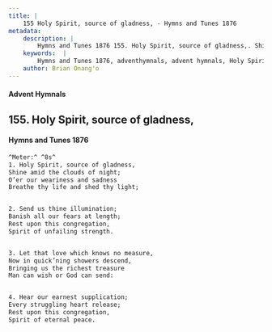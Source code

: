 ```yaml
---
title: |
    155 Holy Spirit, source of gladness, - Hymns and Tunes 1876
metadata:
    description: |
        Hymns and Tunes 1876 155. Holy Spirit, source of gladness,. Shine amid the clouds of night; O’er our weariness and sadness Breathe thy life and shed thy light; 
    keywords:  |
        Hymns and Tunes 1876, adventhymnals, advent hymnals, Holy Spirit, source of gladness,, Shine amid the clouds of night;, 
    author: Brian Onang'o
---
```


#### Advent Hymnals
## 155. Holy Spirit, source of gladness,
####  Hymns and Tunes 1876

```txt
^Meter:^ ^8s^
1. Holy Spirit, source of gladness,
Shine amid the clouds of night;
O’er our weariness and sadness
Breathe thy life and shed thy light;


2. Send us thine illumination;
Banish all our fears at length;
Rest upon this congregation,
Spirit of unfailing strength.


3. Let that love which knows no measure,
Now in quick’ning showers descend,
Bringing us the richest treasure
Man can wish or God can send:


4. Hear our earnest supplication;
Every struggling heart release;
Rest upon this congregation,
Spirit of eternal peace.
```